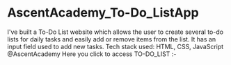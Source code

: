 # AscentAcademy_To-Do_ListApp
I've built a To-Do List website which allows the user to create several to-do lists for daily tasks and easily add or remove items from the list. It has an input field used to add new tasks. Tech stack used: HTML, CSS, JavaScript @AscentAcademy  Here you click to access TO-DO_LIST :-
